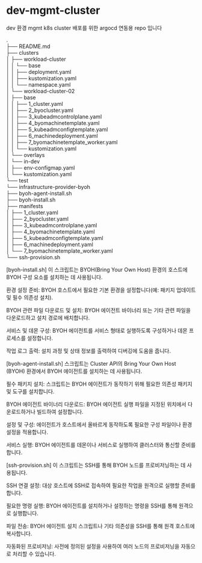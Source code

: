 # dev-mgmt-cluster
dev 환경 mgmt k8s cluster 배포를 위한 argocd 연동용 repo 입니다

.  
├── README.md    
├── clusters  
│   ├── workload-cluster  
│   │   └── base  
│   │       ├── deployment.yaml  
│   │       ├── kustomization.yaml  
│   │       └── namespace.yaml  
│   └── workload-cluster-02  
│       ├── base  
│       │   ├── 1_cluster.yaml  
│       │   ├── 2_byocluster.yaml  
│       │   ├── 3_kubeadmcontrolplane.yaml  
│       │   ├── 4_byomachinetemplate.yaml  
│       │   ├── 5_kubeadmconfigtemplate.yaml  
│       │   ├── 6_machinedeployment.yaml  
│       │   ├── 7_byomachinetemplate_worker.yaml  
│       │   └── kustomization.yaml  
│       └── overlays  
│           └── in-dev  
│               ├── env-configmap.yaml  
│               └── kustomization.yaml  
└── test  
    └── infrastructure-provider-byoh  
        ├── byoh-agent-install.sh  
        ├── byoh-install.sh  
        ├── manifests  
        │   ├── 1_cluster.yaml  
        │   ├── 2_byocluster.yaml  
        │   ├── 3_kubeadmcontrolplane.yaml  
        │   ├── 4_byomachinetemplate.yaml  
        │   ├── 5_kubeadmconfigtemplate.yaml  
        │   ├── 6_machinedeployment.yaml  
        │   └── 7_byomachinetemplate_worker.yaml  
        └── ssh-provision.sh  
          

[byoh-install.sh]
이 스크립트는 BYOH(Bring Your Own Host) 환경의 호스트에 BYOH 구성 요소를 설치하는 데 사용됩니다. 

환경 설정 준비:
BYOH 호스트에서 필요한 기본 환경을 설정합니다(예: 패키지 업데이트 및 필수 의존성 설치).

BYOH 관련 파일 다운로드 및 설치:
BYOH 에이전트 바이너리 또는 기타 관련 파일을 다운로드하고 설치 경로에 배치합니다.

서비스 및 데몬 구성:
BYOH 에이전트를 서비스 형태로 실행하도록 구성하거나 데몬 프로세스를 설정합니다.

작업 로그 출력:
설치 과정 및 상태 정보를 출력하여 디버깅에 도움을 줍니다.

[byoh-agent-install.sh]
스크립트는 Cluster API의 Bring Your Own Host (BYOH) 환경에서 BYOH 에이전트를 설치하는 데 사용됩니다. 

필수 패키지 설치:
스크립트는 BYOH 에이전트가 동작하기 위해 필요한 의존성 패키지 및 도구를 설치합니다.

BYOH 에이전트 바이너리 다운로드:
BYOH 에이전트 실행 파일을 지정된 위치에서 다운로드하거나 빌드하여 설정합니다.

설정 및 구성:
에이전트가 호스트에서 올바르게 동작하도록 필요한 구성 파일이나 환경 설정을 적용합니다.

서비스 실행:
BYOH 에이전트를 데몬이나 서비스로 실행하여 클러스터와 통신할 준비를 합니다.

[ssh-provision.sh]
이 스크립트는 SSH를 통해 BYOH 노드를 프로비저닝하는 데 사용됩니다. 

SSH 연결 설정:
대상 호스트에 SSH로 접속하여 필요한 작업을 원격으로 실행할 준비를 합니다.

필요한 명령 실행:
BYOH 에이전트를 설치하거나 설정하는 명령을 SSH를 통해 원격으로 실행합니다.

파일 전송:
BYOH 에이전트 설치 스크립트나 기타 의존성을 SSH를 통해 원격 호스트에 복사합니다.

자동화된 프로비저닝:
사전에 정의된 설정을 사용하여 여러 노드의 프로비저닝을 자동으로 처리할 수 있습니다.
